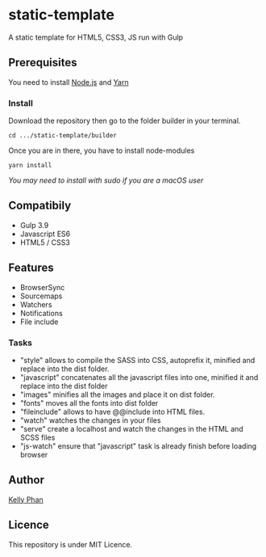 # static-template
A static template for HTML5, CSS3, JS run with Gulp


## Prerequisites
You need to install [Node.js](https://nodejs.org/en/) and [Yarn](https://yarnpkg.com/lang/en/#)


### Install
Download the repository then go to the folder builder in your terminal.

```
cd .../static-template/builder
```

Once you are in there, you have to install node-modules

```
yarn install
```
*You may need to install with sudo if you are a macOS user*


## Compatibily
* Gulp 3.9
* Javascript ES6
* HTML5 / CSS3

## Features
* BrowserSync
* Sourcemaps
* Watchers
* Notifications
* File include

### Tasks
* "style" allows to compile the SASS into CSS, autoprefix it, minified and replace into the dist folder.
* "javascript" concatenates all the javascript files into one, minified it and replace into the dist folder
* "images" minifies all the images and place it on dist folder.
* "fonts" moves all the fonts into dist folder
* "fileinclude" allows to have @@include into HTML files.
* "watch" watches the changes in your files
* "serve" create a localhost and watch the changes in the HTML and SCSS files
* "js-watch" ensure that "javascript" task is already finish before loading browser


## Author
[Kelly Phan](http://kellyphan.fr)


## Licence
This repository is under MIT Licence.
